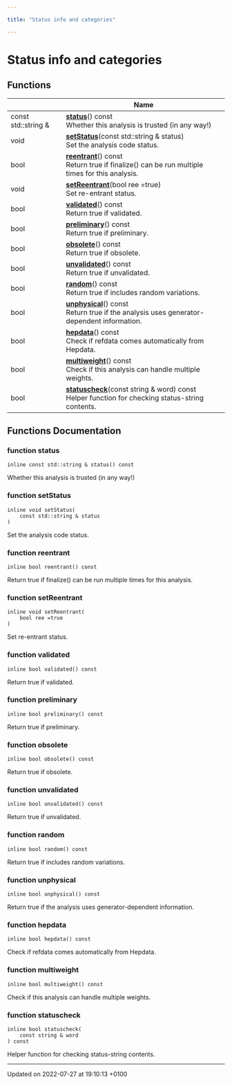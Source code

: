 ```yaml
---

title: "Status info and categories"

---
```


# Status info and categories



## Functions

|                | Name           |
| -------------- | -------------- |
| const std::string & | **[status](http://example.org/modules/group__anainfo__status/#function-status)**() const<br>Whether this analysis is trusted (in any way!)  |
| void | **[setStatus](http://example.org/modules/group__anainfo__status/#function-setstatus)**(const std::string & status)<br>Set the analysis code status.  |
| bool | **[reentrant](http://example.org/modules/group__anainfo__status/#function-reentrant)**() const<br>Return true if finalize() can be run multiple times for this analysis.  |
| void | **[setReentrant](http://example.org/modules/group__anainfo__status/#function-setreentrant)**(bool ree =true)<br>Set re-entrant status.  |
| bool | **[validated](http://example.org/modules/group__anainfo__status/#function-validated)**() const<br>Return true if validated.  |
| bool | **[preliminary](http://example.org/modules/group__anainfo__status/#function-preliminary)**() const<br>Return true if preliminary.  |
| bool | **[obsolete](http://example.org/modules/group__anainfo__status/#function-obsolete)**() const<br>Return true if obsolete.  |
| bool | **[unvalidated](http://example.org/modules/group__anainfo__status/#function-unvalidated)**() const<br>Return true if unvalidated.  |
| bool | **[random](http://example.org/modules/group__anainfo__status/#function-random)**() const<br>Return true if includes random variations.  |
| bool | **[unphysical](http://example.org/modules/group__anainfo__status/#function-unphysical)**() const<br>Return true if the analysis uses generator-dependent information.  |
| bool | **[hepdata](http://example.org/modules/group__anainfo__status/#function-hepdata)**() const<br>Check if refdata comes automatically from Hepdata.  |
| bool | **[multiweight](http://example.org/modules/group__anainfo__status/#function-multiweight)**() const<br>Check if this analysis can handle multiple weights.  |
| bool | **[statuscheck](http://example.org/modules/group__anainfo__status/#function-statuscheck)**(const string & word) const<br>Helper function for checking status-string contents.  |


## Functions Documentation

### function status

```
inline const std::string & status() const
```

Whether this analysis is trusted (in any way!) 

### function setStatus

```
inline void setStatus(
    const std::string & status
)
```

Set the analysis code status. 

### function reentrant

```
inline bool reentrant() const
```

Return true if finalize() can be run multiple times for this analysis. 

### function setReentrant

```
inline void setReentrant(
    bool ree =true
)
```

Set re-entrant status. 

### function validated

```
inline bool validated() const
```

Return true if validated. 

### function preliminary

```
inline bool preliminary() const
```

Return true if preliminary. 

### function obsolete

```
inline bool obsolete() const
```

Return true if obsolete. 

### function unvalidated

```
inline bool unvalidated() const
```

Return true if unvalidated. 

### function random

```
inline bool random() const
```

Return true if includes random variations. 

### function unphysical

```
inline bool unphysical() const
```

Return true if the analysis uses generator-dependent information. 

### function hepdata

```
inline bool hepdata() const
```

Check if refdata comes automatically from Hepdata. 

### function multiweight

```
inline bool multiweight() const
```

Check if this analysis can handle multiple weights. 

### function statuscheck

```
inline bool statuscheck(
    const string & word
) const
```

Helper function for checking status-string contents. 





-------------------------------

Updated on 2022-07-27 at 19:10:13 +0100
